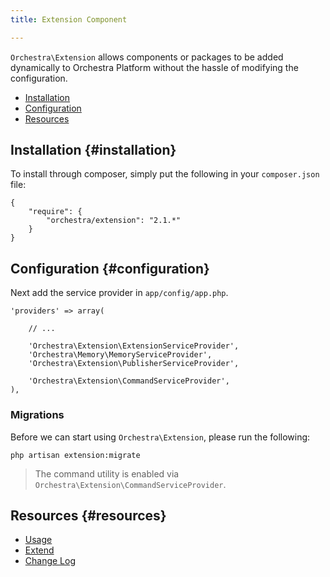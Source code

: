 ```yaml
---
title: Extension Component

---
```


`Orchestra\Extension` allows components or packages to be added dynamically to Orchestra Platform without the hassle of modifying the configuration.

* [Installation](#installation)
* [Configuration](#configuration)
* [Resources](#resources)

## Installation {#installation}

To install through composer, simply put the following in your `composer.json` file:

	{
		"require": {
			"orchestra/extension": "2.1.*"
		}
	}

## Configuration {#configuration}

Next add the service provider in `app/config/app.php`.

	'providers' => array(

		// ...

		'Orchestra\Extension\ExtensionServiceProvider',
		'Orchestra\Memory\MemoryServiceProvider',
		'Orchestra\Extension\PublisherServiceProvider',

		'Orchestra\Extension\CommandServiceProvider',
	),

### Migrations

Before we can start using `Orchestra\Extension`, please run the following:

	php artisan extension:migrate

> The command utility is enabled via `Orchestra\Extension\CommandServiceProvider`.

## Resources {#resources}

* [Usage](/docs/2.2/components/extension/usage)
* [Extend](/docs/2.2/components/extension/extend)
* [Change Log](/docs/2.2/components/extension/changes#v2-2)
